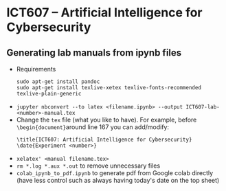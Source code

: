 # ICT607 &ndash; Artificial Intelligence for Cybersecurity

## Generating lab manuals from ipynb files
- Requirements
    ```
    sudo apt-get install pandoc
    sudo apt-get install texlive-xetex texlive-fonts-recommended texlive-plain-generic
    ```
- `jupyter nbconvert --to latex <filename.ipynb> --output ICT607-lab-<number>-manual.tex`
- Change the `tex` file (what you like to have). For example, before `\begin{document}`around line 167 you can add/modify:
    ```
    \title{ICT607: Artificial Intelligence for Cybersecurity}
    \date{Experiment <number>}
    ```
- `xelatex' <manual filename.tex>`
- `rm *.log *.aux *.out` to remove unnecessary files
- `colab_ipynb_to_pdf.ipynb` to generate pdf from Google colab directly (have less control such as always having today's date on the top sheet)